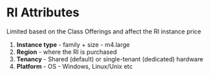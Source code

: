 # RI Attributes

Limited based on the Class Offerings and affect the RI instance price

1. **Instance type** - family + size - m4.large
2. **Region** - where the RI is purchased
3. **Tenancy** - Shared (default) or single-tenant (dedicated) hardware
4. **Platform** - OS - Windows, Linux/Unix etc